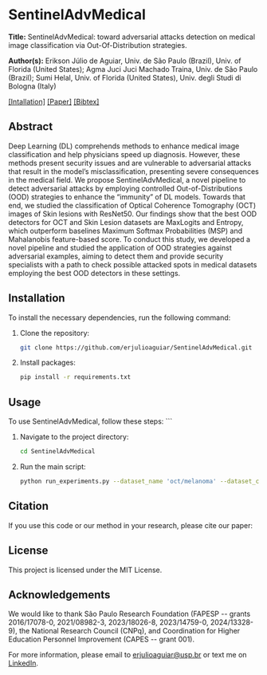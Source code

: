 # SentinelAdvMedical

**Title:** SentinelAdvMedical: toward adversarial attacks detection on medical image classification via Out-Of-Distribution strategies.

**Author(s):** Erikson Júlio de Aguiar, Univ. de São Paulo (Brazil), Univ. of Florida (United States); Agma Juci Juci Machado Traina, Univ. de São Paulo (Brazil); Sumi Helal, Univ. of Florida (United States), Univ. degli Studi di Bologna (Italy)

[[Intallation]](#intallation) [[Paper]]() [[Bibtex]](#bibtex)

## Abstract

Deep Learning (DL) comprehends methods to enhance medical image classification and help physicians speed up diagnosis. However, these methods present security issues and are vulnerable to adversarial attacks that result in the model’s misclassification, presenting severe consequences in the medical field. We propose SentinelAdvMedical, a novel pipeline to detect adversarial attacks by employing controlled Out-of-Distributions (OOD) strategies to enhance the “immunity” of DL models. Towards that end, we studied the classification of Optical Coherence Tomography (OCT) images of Skin lesions with ResNet50. Our findings show that the best OOD detectors for OCT and Skin Lesion datasets are MaxLogits and Entropy, which outperform baselines Maximum Softmax Probabilities (MSP) and Mahalanobis feature-based score. To conduct this study, we developed a novel pipeline and studied the application of OOD strategies against adversarial examples, aiming to detect them and provide security specialists with a path to check possible attacked spots in medical datasets employing the best OOD detectors in these settings.

## Installation

To install the necessary dependencies, run the following command:

1. Clone the repository:
    ```bash
    git clone https://github.com/erjulioaguiar/SentinelAdvMedical.git

2. Install packages:
    ```bash
    pip install -r requirements.txt
    ```

## Usage

To use SentinelAdvMedical, follow these steps:
    ```
1. Navigate to the project directory:
    ```bash
    cd SentinelAdvMedical
    ```
2. Run the main script:
    ```bash
    python run_experiments.py --dataset_name 'oct/melanoma' --dataset_csv 'path_to_dataset' --weights_path 'weights_path' --nb_class '4/7'
    ```

## Citation

If you use this code or our method in your research, please cite our paper:
<!-- 
```
@article{SentinelAdvMedical2025,
  title={SentinelAdvMedical: toward adversarial attacks detection on medical image classification via Out-Of-Distribution strategies},
  author={Aguiar, Erikson J. and Helal, Sumi and Traina, Agma J.M.},
  journal={SPIE Medical Imaging: Computer-Aided Diagnosis},
  year={2025},
} 
```-->

## License

This project is licensed under the MIT License.

## Acknowledgements

We would like to thank São Paulo Research Foundation (FAPESP -- grants 2016/17078-0, 2021/08982-3, 2023/18026-8, 2023/14759-0, 2024/13328-9), the National Research Council (CNPq), and Coordination for Higher Education Personnel Improvement (CAPES -- grant 001).

For more information, please email to erjulioaguiar@usp.br or text me on [LinkedIn](https://www.linkedin.com/in/erjulioaguiar/).
